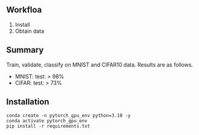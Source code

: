 ## Workfloa
1. Install
2. Obtain data

## Summary
Train, validate, classify on MNIST and CIFAR10 data. Results are as follows.

- MNIST: test: > 98%
- CIFAR: test: > 73%

## Installation
```
conda create -n pytorch_gpu_env python=3.10 -y
conda activate pytorch_gpu_env
pip install -r requirements.txt
```